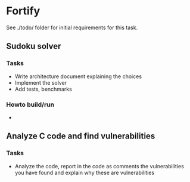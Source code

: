 # Fortify
See ./todo/ folder for initial requirements for this task.

## Sudoku solver

### Tasks
+ Write architecture document explaining the choices
+ Implement the solver
+ Add tests, benchmarks

### Howto build/run
- 

## Analyze C code and find vulnerabilities

### Tasks
+ Analyze the code, report in the code as comments the vulnerabilities you have found and explain why these are vulnerabilities
